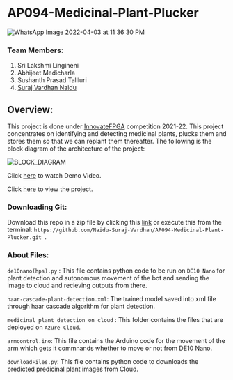 # AP094-Medicinal-Plant-Plucker

![WhatsApp Image 2022-04-03 at 11 36 30 PM](https://user-images.githubusercontent.com/68743810/164063007-8bb2796b-4105-4691-b844-afc014c8c079.jpeg)

### Team Members:
1. Sri Lakshmi Lingineni
2. Abhijeet Medicharla
3. Sushanth Prasad Tallluri
4. [Suraj Vardhan Naidu](linkedin.com/in/suraj-vardhan-naidu-638b911a0)


## Overview:
This project is done under [InnovateFPGA](https://www.innovatefpga.com/portal/) competition 2021-22. This project concentrates on identifying and detecting medicinal plants, plucks them and stores them so that we can replant them thereafter. The following is the block diagram of the architecture of the project:

![BLOCK_DIAGRAM](https://user-images.githubusercontent.com/68743810/164062826-10d37355-3c16-40f1-8921-3edf3f46d79a.png)

Click [here](https://www.youtube.com/watch?v=_inWtxc4onA) to watch Demo Video.

Click [here](https://www.innovatefpga.com/cgi-bin/innovate/teams.pl?Id=AP094&All=1) to view the project.


### Downloading Git:
Download this repo in a zip file by clicking this [link](https://github.com/Naidu-Suraj-Vardhan/AP094-Medicinal-Plant-Plucker/archive/refs/heads/main.zip) or execute this from the terminal: ```https://github.com/Naidu-Suraj-Vardhan/AP094-Medicinal-Plant-Plucker.git ```.


### About Files:
```de10nano(hps).py``` : This file contains python code to be run on ``DE10 Nano`` for plant detection and autonomous movement of the bot and sending the image to cloud and recieving outputs from there.

```haar-cascade-plant-detection.xml```: The trained model saved into xml file through haar cascade algorithm for plant detection.

```medicinal plant detection on cloud``` : This folder contains the files that are deployed on ``Azure Cloud``.

```armcontrol.ino```: This file contains the Arduino code for the movement of the arm which gets it commnands whether to move or not from DE10 Nano.

```downloadFiles.py```: This file contains python code to downloads the predicted predicinal plant images from Cloud.
